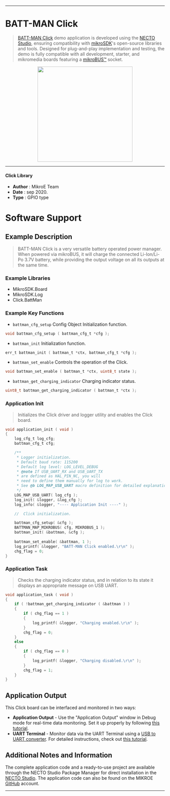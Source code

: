 
---
# BATT-MAN Click

> [BATT-MAN Click](https://www.mikroe.com/?pid_product=MIKROE-2901) demo application is developed using
the [NECTO Studio](https://www.mikroe.com/necto), ensuring compatibility with [mikroSDK](https://www.mikroe.com/mikrosdk)'s
open-source libraries and tools. Designed for plug-and-play implementation and testing, the demo is fully compatible with
all development, starter, and mikromedia boards featuring a [mikroBUS&trade;](https://www.mikroe.com/mikrobus) socket.

<p align="center">
  <img src="https://www.mikroe.com/?pid_product=MIKROE-2901&image=1" height=300px>
</p>

---

#### Click Library

- **Author**        : MikroE Team
- **Date**          : sep 2020.
- **Type**          : GPIO type

# Software Support

## Example Description

> BATT-MAN Click is a very versatile battery operated power manager. When powered via mikroBUS,
> it will charge the connected Li-Ion/Li-Po 3.7V battery, while providing the output voltage 
> on all its outputs at the same time.

### Example Libraries

- MikroSDK.Board
- MikroSDK.Log
- Click.BattMan

### Example Key Functions

- `battman_cfg_setup` Config Object Initialization function. 
```c
void battman_cfg_setup ( battman_cfg_t *cfg );
``` 
 
- `battman_init` Initialization function. 
```c
err_t battman_init ( battman_t *ctx, battman_cfg_t *cfg );
```

- `battman_set_enable` Controls the operation of the Click. 
```c
void battman_set_enable ( battman_t *ctx, uint8_t state );
```
 
- `battman_get_charging_indicator` Charging indicator status. 
```c
uint8_t battman_get_charging_indicator ( battman_t *ctx );
```

### Application Init

> Initializes the Click driver and logger utility and enables the Click board.

```c
void application_init ( void )
{
    log_cfg_t log_cfg;
    battman_cfg_t cfg;

    /** 
     * Logger initialization.
     * Default baud rate: 115200
     * Default log level: LOG_LEVEL_DEBUG
     * @note If USB_UART_RX and USB_UART_TX 
     * are defined as HAL_PIN_NC, you will 
     * need to define them manually for log to work. 
     * See @b LOG_MAP_USB_UART macro definition for detailed explanation.
     */
    LOG_MAP_USB_UART( log_cfg );
    log_init( &logger, &log_cfg );
    log_info( &logger, "---- Application Init ----" );

    //  Click initialization.

    battman_cfg_setup( &cfg );
    BATTMAN_MAP_MIKROBUS( cfg, MIKROBUS_1 );
    battman_init( &battman, &cfg );
    
    battman_set_enable( &battman, 1 );
    log_printf( &logger, "BATT-MAN Click enabled.\r\n" );
    chg_flag = 0;
}
```

### Application Task

> Checks the charging indicator status, and in relation to its state it displays an appropriate message on USB UART.

```c
void application_task ( void )
{
    if ( !battman_get_charging_indicator ( &battman ) )
    {
        if ( chg_flag == 1 )
        {
            log_printf( &logger, "Charging enabled.\r\n" );
        }
        chg_flag = 0;
    }
    else
    {
        if ( chg_flag == 0 )
        {
            log_printf( &logger, "Charging disabled.\r\n" );
        }
        chg_flag = 1;
    }
}
```

## Application Output

This Click board can be interfaced and monitored in two ways:
- **Application Output** - Use the "Application Output" window in Debug mode for real-time data monitoring.
Set it up properly by following [this tutorial](https://www.youtube.com/watch?v=ta5yyk1Woy4).
- **UART Terminal** - Monitor data via the UART Terminal using
a [USB to UART converter](https://www.mikroe.com/click/interface/usb?interface*=uart,uart). For detailed instructions,
check out [this tutorial](https://help.mikroe.com/necto/v2/Getting%20Started/Tools/UARTTerminalTool).

## Additional Notes and Information

The complete application code and a ready-to-use project are available through the NECTO Studio Package Manager for 
direct installation in the [NECTO Studio](https://www.mikroe.com/necto). The application code can also be found on
the MIKROE [GitHub](https://github.com/MikroElektronika/mikrosdk_click_v2) account.

---
